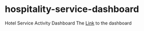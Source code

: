 # hospitality-service-dashboard
Hotel Service Activity Dashboard
The [Link](https://akins11.github.io/hospitality-service-dashboard/) to the dashboard

